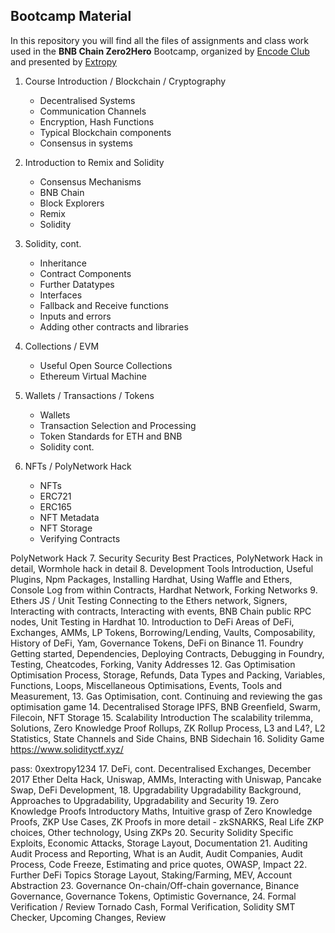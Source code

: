 ## **Bootcamp Material**

In this repository you will find all the files of assignments and class work used in the **BNB Chain Zero2Hero** Bootcamp, organized by [Encode Club](https://www.encode.club/) and presented by [Extropy](https://extropy.io/)

1. Course Introduction / Blockchain / Cryptography

    - Decentralised Systems
    - Communication Channels
    - Encryption, Hash Functions
    - Typical Blockchain components
    - Consensus in systems

2. Introduction to Remix and Solidity

    - Consensus Mechanisms
    - BNB Chain
    - Block Explorers
    - Remix
    - Solidity

3. Solidity, cont.
	
    - Inheritance
    - Contract Components
    - Further Datatypes
    - Interfaces
    - Fallback and Receive functions
    - Inputs and errors
    - Adding other contracts and libraries

4. Collections / EVM
	- Useful Open Source Collections
    - Ethereum Virtual Machine
5. Wallets / Transactions / Tokens
	- Wallets
    - Transaction Selection and Processing
    - Token Standards for ETH and BNB
    - Solidity cont.

6. NFTs / PolyNetwork Hack
	- NFTs
    - ERC721
    - ERC165
    - NFT Metadata
    - NFT Storage
    - Verifying Contracts

PolyNetwork Hack
7. Security	Security Best Practices, PolyNetwork Hack in detail, Wormhole hack in detail
8. Development Tools	Introduction, Useful Plugins, Npm Packages, Installing Hardhat, Using Waffle and Ethers, Console Log from within Contracts, Hardhat Network, Forking Networks
9. Ethers JS / Unit Testing	Connecting to the Ethers network, Signers, Interacting with contracts, Interacting with events, BNB Chain public RPC nodes, Unit Testing in Hardhat
10. Introduction to DeFi	Areas of DeFi, Exchanges, AMMs, LP Tokens, Borrowing/Lending, Vaults, Composability, History of DeFi, Yam, Governance Tokens, DeFi on Binance
11. Foundry	Getting started, Dependencies, Deploying Contracts, Debugging in Foundry, Testing, Cheatcodes, Forking, Vanity Addresses
12. Gas Optimisation	Optimisation Process, Storage, Refunds, Data Types and Packing, Variables, Functions, Loops, Miscellaneous Optimisations, Events, Tools and Measurement, 
13. Gas Optimisation, cont.	Continuing and reviewing the gas optimisation game
14. Decentralised Storage	IPFS, BNB Greenfield, Swarm, Filecoin, NFT Storage
15. Scalability Introduction 	The scalability trilemma, Solutions, Zero Knowledge Proof Rollups, ZK Rollup Process, L3 and L4?, L2 Statistics, State Channels and Side Chains, BNB Sidechain
16. Solidity Game	https://www.solidityctf.xyz/

pass: 0xextropy1234
17. DeFi, cont.	Decentralised Exchanges, December 2017 Ether Delta Hack, Uniswap, AMMs, Interacting with Uniswap, Pancake Swap, DeFi Development, 
18. Upgradability	Upgradability Background, Approaches to Upgradability, Upgradability and Security
19. Zero Knowledge Proofs	Introductory Maths, Intuitive grasp of Zero Knowledge Proofs, ZKP Use Cases, ZK Proofs in more detail - zkSNARKS, Real Life ZKP choices, Other technology, Using ZKPs
20. Security	Solidity Specific Exploits, Economic Attacks, Storage Layout, Documentation
21. Auditing	Audit Process and Reporting, What is an Audit, Audit Companies, Audit Process, Code Freeze, Estimating and price quotes, OWASP, Impact
22. Further DeFi Topics	Storage Layout, Staking/Farming, MEV, Account Abstraction
23. Governance	On-chain/Off-chain governance, Binance Governance, Governance Tokens, Optimistic Governance, 
24. Formal Verification / Review	Tornado Cash, Formal Verification, Solidity SMT Checker, Upcoming Changes, Review

